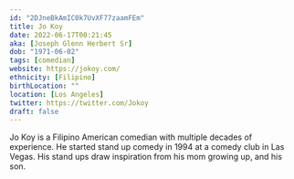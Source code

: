 ```yaml
---
id: "2DJneBkAmIC0k7UvXF77zaamFEm"
title: Jo Koy
date: 2022-06-17T00:21:45
aka: [Joseph Glenn Herbert Sr]
dob: "1971-06-02"
tags: [comedian]
website: https://jokoy.com/
ethnicity: [Filipino]
birthLocation: ""
location: [Los Angeles]
twitter: https://twitter.com/Jokoy
draft: false
---
```


Jo Koy is a Filipino American comedian with multiple decades of experience. He
started stand up comedy in 1994 at a comedy club in Las Vegas. His stand ups
draw inspiration from his mom growing up, and his son.
